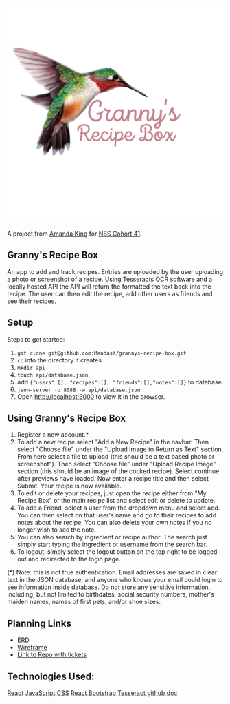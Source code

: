 
![Granny's Recipe Box](./logo.png)

A project from [Amanda King](https://github.com/MandasK) for [NSS Cohort 41](http://nashvillesoftwareschool.com/).


## Granny's Recipe Box

An app to add and track recipes. Entries are uploaded by the user uploading a photo or screenshot of a recipe. Using Tesseracts OCR software and a locally hosted API the API will return the formatted the text back into the recipe. The user can then edit the recipe, add other users as friends and see their recipes.


## Setup
Steps to get started:
1. `git clone git@github.com:MandasK/grannys-recipe-box.git`
1. `cd` into the directory it creates
1. `mkdir api`
1. `touch api/database.json`
1.  add `{"users":[], "recipes":[], "friends":[],"notes":[]}` to database.
1. `json-server -p 8088 -w api/database.json`
1. Open [http://localhost:3000](http://localhost:3000) to view it in the browser.

## Using Granny's Recipe Box

1. Register a new account.*
1. To add a new recipe select "Add a New Recipe" in the navbar. Then select "Choose file" under the "Upload Image to Return as Text" section. From here select a file to upload (this should be a text based photo or screenshot"). Then select "Choose file" under "Upload Recipe Image" section (this should be an image of the cooked recipe). Select continue after previews have loaded. Now enter a recipe title and then select Submit. Your recipe is now available.
1. To edit or delete your recipes, just open the recipe either from "My Recipe Box" or the main recipe list and select edit or delete to update. 
1. To add a Friend, select a user from the dropdown menu and select add. You can then select on that user's name and go to their recipes to add notes about the recipe. You can also delete your own notes if you no longer wish to see the note.
1. You can also search by ingredient or recipe author. The search just simply start typing the ingredient or username from the search bar.
1. To logout, simply select the logout button on the top right to be logged out and redirected to the login page.


(*) Note: this is not true authentication. Email addresses are saved in clear text in the JSON database, and anyone who knows your email could login to see information inside database. Do not store any sensitive information, including, but not limited to birthdates, social security numbers, mother's maiden names, names of first pets, and/or shoe sizes.

## Planning Links
* [ERD](https://dbdiagram.io/d/5f18639a1e6ca02dc1a43e40)
* [Wireframe](https://drive.google.com/file/d/1qB29R5iYr4zS1exdEZkzSw5Rdf1tAfFW/view?usp=sharing)
* [Link to Repo with tickets](https://github.com/MandasK/grannys-recipe-box)


## Technologies Used: 
[React](https://reactjs.org/)
[JavaScript](https://github.com/tesseract-ocr)
[CSS](https://github.com/tesseract-ocr)
[React Bootstrap](https://react-bootstrap.github.io/)
[Tesseract github doc](https://github.com/tesseract-ocr)

